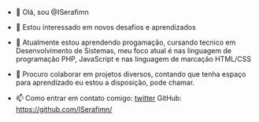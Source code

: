- 👋 Olá, sou @ISerafimn
- 👀 Estou interessado em novos desafios e aprendizados
- 🌱 Atualmente estou aprendendo progamação, cursando tecnico em Desenvolvimento de Sistemas, meu foco atual é nas linguagem de programação PHP, JavaScript e nas linguagem de marcação HTML/CSS
- 💞️ Procuro colaborar em projetos diversos, contando que tenha espaço para aprendizado eu estou a disposição, pode chamar.

- 📫 Como entrar em contato comigo: 
[twitter](https://twitter.com/I_SerafiMn)
GitHub: https://github.com/ISerafimn/
